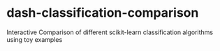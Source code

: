 # dash-classification-comparison
Interactive Comparison of different scikit-learn classification algorithms using toy examples
